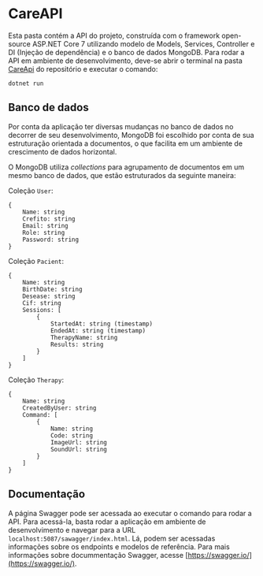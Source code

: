 # CareAPI

Esta pasta contém a API do projeto, construída com o framework open-source ASP.NET Core 7 utilizando modelo de Models, Services, Controller e DI (Injeção de dependência) e o banco de dados MongoDB. Para rodar a API em ambiente de desenvolvimento, deve-se abrir o terminal na pasta [CareApi](../CareApi/) do repositório e executar o comando:

```
dotnet run
```

## Banco de dados

Por conta da aplicação ter diversas mudanças no banco de dados no decorrer de seu desenvolvimento, MongoDB foi escolhido por conta de sua estruturação orientada a documentos, o que facilita em um ambiente de crescimento de dados horizontal.

O MongoDB utiliza _collections_ para agrupamento de documentos em um mesmo banco de dados, que estão estruturados da seguinte maneira:

Coleção `User`:

```
{
    Name: string
    Crefito: string
    Email: string
    Role: string
    Password: string
}
```

Coleção `Pacient`:

```
{
    Name: string
    BirthDate: string
    Desease: string
    Cif: string
    Sessions: [
        {
            StartedAt: string (timestamp)
            EndedAt: string (timestamp)
            TherapyName: string
            Results: string
        }
    ]
}
```

Coleção `Therapy`:

```
{
    Name: string
    CreatedByUser: string
    Command: [
        {
            Name: string
            Code: string
            ImageUrl: string
            SoundUrl: string
        }
    ]
}
```

## Documentação

A página Swagger pode ser acessada ao executar o comando para rodar a API. Para acessá-la, basta rodar a aplicação em ambiente de desenvolvimento e navegar para a URL `localhost:5087/sawagger/index.html`. Lá, podem ser acessadas informações sobre os endpoints e modelos de referência. Para mais informações sobre docummentação Swagger, acesse [https://swagger.io/](https://swagger.io/).
